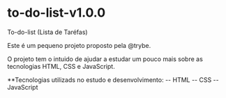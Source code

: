 # to-do-list-v1.0.0

To-do-list (Lista de Taréfas)

Este é um pequeno projeto proposto pela @trybe.

O projeto tem o intuido de ajudar a estudar um pouco mais sobre as tecnologias HTML, CSS e JavaScript.

**Tecnologias utilizads no estudo e desenvolvimento:
-- HTML
-- CSS
-- JavaScript
